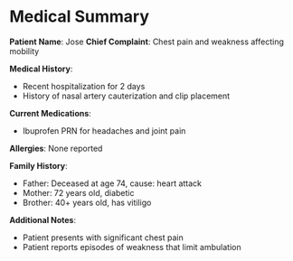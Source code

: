# Medical Summary

**Patient Name**: Jose
**Chief Complaint**: Chest pain and weakness affecting mobility

**Medical History**: 
- Recent hospitalization for 2 days
- History of nasal artery cauterization and clip placement

**Current Medications**:
- Ibuprofen PRN for headaches and joint pain

**Allergies**: None reported

**Family History**:
- Father: Deceased at age 74, cause: heart attack
- Mother: 72 years old, diabetic
- Brother: 40+ years old, has vitiligo

**Additional Notes**:
- Patient presents with significant chest pain
- Patient reports episodes of weakness that limit ambulation